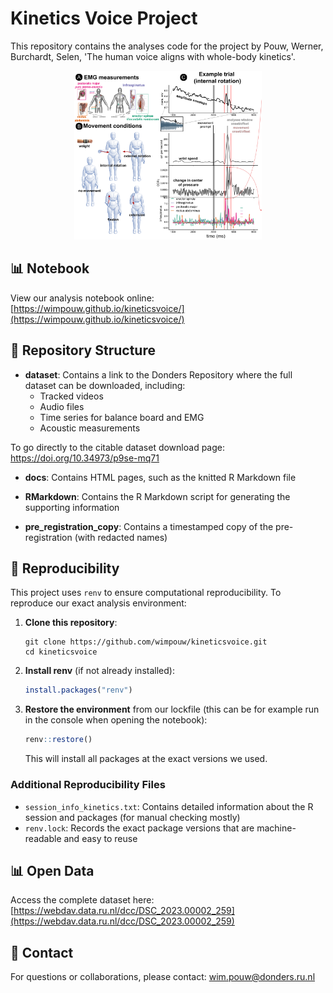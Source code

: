 # Kinetics Voice Project

This repository contains the analyses code for the project by Pouw, Werner, Burchardt, Selen, 'The human voice aligns with whole-body kinetics'.

<div style="text-align:center">
  <img src="Images/datasetexample.png" alt="Overview of experimental setup and measurements" width="300" />
</div>

## 📊 Notebook

View our analysis notebook online: [https://wimpouw.github.io/kineticsvoice/](https://wimpouw.github.io/kineticsvoice/)

## 📁 Repository Structure

- **dataset**: Contains a link to the Donders Repository where the full dataset can be downloaded, including:
  - Tracked videos
  - Audio files
  - Time series for balance board and EMG
  - Acoustic measurements

To go directly to the citable dataset download page: https://doi.org/10.34973/p9se-mq71

- **docs**: Contains HTML pages, such as the knitted R Markdown file

- **RMarkdown**: Contains the R Markdown script for generating the supporting information

- **pre_registration_copy**: Contains a timestamped copy of the pre-registration (with redacted names)

## 🔄 Reproducibility

This project uses `renv` to ensure computational reproducibility. To reproduce our exact analysis environment:

1. **Clone this repository**:
   ```
   git clone https://github.com/wimpouw/kineticsvoice.git
   cd kineticsvoice
   ```

2. **Install renv** (if not already installed):
   ```r
   install.packages("renv")
   ```

3. **Restore the environment** from our lockfile (this can be for example run in the console when opening the notebook):
   ```r
   renv::restore()
   ```
   This will install all packages at the exact versions we used.

### Additional Reproducibility Files

- `session_info_kinetics.txt`: Contains detailed information about the R session and packages (for manual checking mostly)
- `renv.lock`: Records the exact package versions that are machine-readable and easy to reuse

## 📊 Open Data
Access the complete dataset here: [https://webdav.data.ru.nl/dcc/DSC_2023.00002_259](https://webdav.data.ru.nl/dcc/DSC_2023.00002_259)

## 📧 Contact
For questions or collaborations, please contact: wim.pouw@donders.ru.nl